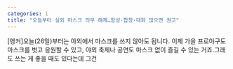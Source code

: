 ```yaml
---
categories: i
title: "오늘부터 실외 마스크 의무 해제…함성·합창·대화 많으면 권고"
---
```

 [앵커]오늘(26일)부터는 야외에서 마스크를 쓰지 않아도 됩니다. 이제 가을 프로야구도 마스크를 벗고 응원할 수 있고, 야외 축제나 공연도 마스크 없이 즐길 수 있는 거죠.그래도 쓰는 게 좋을 때도 있다는데 그건